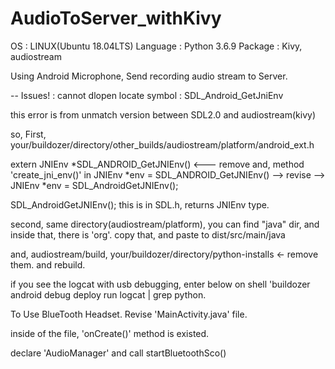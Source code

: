 # AudioToServer_withKivy

OS : LINUX(Ubuntu 18.04LTS)
Language : Python 3.6.9
Package : Kivy, audiostream


Using Android Microphone, Send recording audio stream to Server.


-- Issues!
: cannot dlopen locate symbol : SDL_Android_GetJniEnv

this error is from unmatch version between SDL2.0 and audiostream(kivy)

so, First, your/buildozer/directory/other_builds/audiostream/platform/android_ext.h

extern JNIEnv *SDL_ANDROID_GetJNIEnv() <--- remove
and, method 'create_jni_env()' in JNIEnv *env = SDL_ANDROID_GetJNIEnv() --> revise --> JNIEnv *env = SDL_AndroidGetJNIEnv();

SDL_AndroidGetJNIEnv(); this is in SDL.h, returns JNIEnv type.


second, same directory(audiostream/platform), you can find "java" dir, and inside that, there is 'org'.
copy that, and paste to dist/src/main/java

and, audiostream/build, your/buildozer/directory/python-installs <- remove them.
and rebuild.

if you see the logcat with usb debugging, enter below on shell
'buildozer android debug deploy run logcat | grep python.



To Use BlueTooth Headset.
Revise 'MainActivity.java' file.

inside of the file, 'onCreate()' method is existed.

declare 'AudioManager' and call startBluetoothSco()





